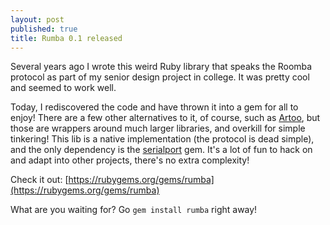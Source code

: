 ```yaml
---
layout: post
published: true
title: Rumba 0.1 released
---
```


Several years ago I wrote this weird Ruby library that speaks the Roomba protocol as part of my senior design project in college. It was pretty cool and seemed to work well.

Today, I rediscovered the code and have thrown it into a gem for all to enjoy! There are a few other alternatives to it, of course, such as [Artoo](http://artoo.io), but those are wrappers around much larger libraries, and overkill for simple tinkering! This lib is a native implementation (the protocol is dead simple), and the only dependency is the [serialport](https://rubygems.org/gems/serialport) gem. It's a lot of fun to hack on and adapt into other projects, there's no extra complexity!

Check it out: [https://rubygems.org/gems/rumba](https://rubygems.org/gems/rumba)

What are you waiting for? Go ```gem install rumba``` right away!

